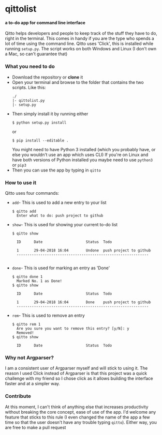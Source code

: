 # qittolist
#### a to-do app for command line interface

Qitto helps developers and people to keep track of the stuff they have to do, right in the terminal. This comes in handy if you are the type who spends a lot of time using the command line. Qitto uses 'Click', this is installed while running ```setup.py```. The script works on both Windows and Linux (I don't own a Mac, so can't guarantee that)

### What you need to do
- Download the repository or **clone** it
- Open your terminal and browse to the folder that contains the two scripts. Like this: 
    ```
    ./
    |- qittolist.py
    |- setup.py
    ```
- Then simply install it by running either
    ```
    $ python setup.py install
    ```
    or
    ```
    $ pip install --editable .
    ```
    You might need to have Python 3 installed (which you probably have, or else you wouldn't use an app which uses CLI)
    If you're on Linux and have both versions of Python installed you maybe need to use ```python3``` or ```pip3```
- Then you can use the app by typing in ```qitto```

### How to use it
Qitto uses four commands:
- ```add```- This is used to add a new entry to your list
    ```
    $ qitto add
      Enter what to do: push project to github
    ```
- ```show```- This is used for showing your current to-do list
    ```
    $ qitto show

      ID      Date                    Status  Todo

      1       29-04-2018 16:04        Undone  push project to github
      -------------------------------------------------------------
      
    ```
- ```done```- This is used for marking an entry as 'Done'
    ```
    $ qitto done 1
      Marked No. 1 as Done!
    $ qitto show

      ID      Date                    Status  Todo

      1       29-04-2018 16:04        Done    push project to github
      -------------------------------------------------------------
    ```
- ```rem```- This is used to remove an entry
    ```
    $ qitto rem 1
      Are you sure you want to remove this entry? [y/N]: y
      Removed!
    $ qitto show

      ID      Date                    Status  Todo
    ```

### Why not Argparser?
I am a consistent user of Argparser myself and will stick to using it. The reason I used Click instead of Argparser is that this project was a quick challenge with my friend so I chose click as it allows building the interface faster and at a simpler way.

### Contribute
At this moment, I can't think of anything else that increases productivity without breaking the core concept, ease of use of the app. I'd welcome any feature that sticks to this rule (I even changed the name of the app a few time so that the user doesn't have any trouble typing ```qitto```). Either way, you are free to make a pull request
